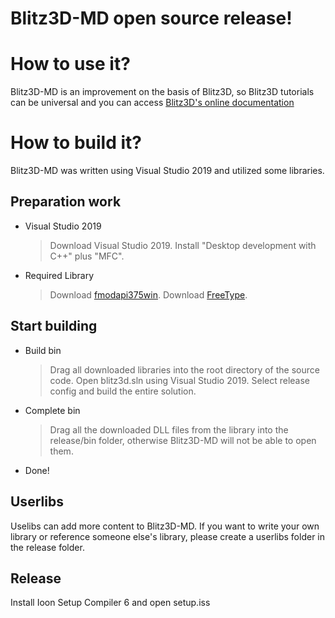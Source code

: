 # Blitz3D-MD open source release!

# How to use it?

Blitz3D-MD is an improvement on the basis of Blitz3D, so Blitz3D tutorials can be universal and you can access [Blitz3D's online documentation](https://kippykip.com/b3ddocs/)

# How to build it?

Blitz3D-MD was written using Visual Studio 2019 and utilized some libraries.

## Preparation work

* Visual Studio 2019
  > Download Visual Studio 2019.
  > Install "Desktop development with C++" plus "MFC".
  
* Required Library
  > Download [fmodapi375win](https://github.com/MorningDemon515/fmodapi375win/releases/tag/375).
  > Download [FreeType](https://www.mediafire.com/file/w1yxv8jis80gs1k/freetype.zip/file).
  
## Start building

* Build bin
  > Drag all downloaded libraries into the root directory of the source code.
  > Open blitz3d.sln using Visual Studio 2019.
  > Select release config and build the entire solution.
  
* Complete bin
  > Drag all the downloaded DLL files from the library into the release/bin folder, otherwise Blitz3D-MD will not be able to open them.

* Done!  

## Userlibs

Uselibs can add more content to Blitz3D-MD. If you want to write your own library or reference someone else's library, please create a userlibs folder in the release folder.

## Release

Install Ioon Setup Compiler 6 and open setup.iss